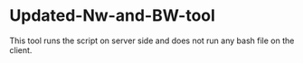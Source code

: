 Updated-Nw-and-BW-tool
======================

This tool runs the script on server side and does not run any bash file on the client.
